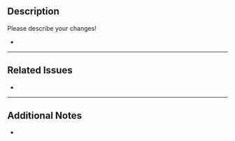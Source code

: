 ## Description

Please describe your changes!

-

---

## Related Issues

- 

---

## Additional Notes

-